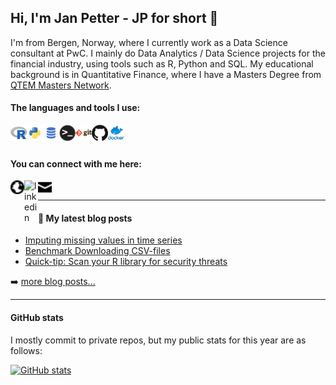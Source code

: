 ## Hi, I'm Jan Petter - JP for short 👋

I'm from Bergen, Norway, where I currently work as a Data Science consultant at PwC. I mainly do Data Analytics / Data Science projects for the financial industry, using tools such as R, Python and SQL. My educational background is in Quantitative Finance, where I have a Masters Degree from [QTEM Masters Network](https://www.qtem.org/). 

#### The languages and tools I use:

[<img align="left" alt="R" width="26px" src="https://raw.githubusercontent.com/github/explore/80688e429a7d4ef2fca1e82350fe8e3517d3494d/topics/r/r.png" />][website]
[<img align="left" alt="Python" width="26px" src="https://raw.githubusercontent.com/github/explore/80688e429a7d4ef2fca1e82350fe8e3517d3494d/topics/python/python.png" />][website]
[<img align="left" alt="SQL" width="26px" src="https://raw.githubusercontent.com/github/explore/80688e429a7d4ef2fca1e82350fe8e3517d3494d/topics/sql/sql.png" />][website]
[<img align="left" alt="Terminal" width="26px" src="https://raw.githubusercontent.com/github/explore/80688e429a7d4ef2fca1e82350fe8e3517d3494d/topics/terminal/terminal.png" />][website]
[<img align="left" alt="Git" width="26px" src="https://raw.githubusercontent.com/github/explore/80688e429a7d4ef2fca1e82350fe8e3517d3494d/topics/git/git.png" />][website]
[<img align="left" alt="GitHub" width="26px" src="https://raw.githubusercontent.com/github/explore/78df643247d429f6cc873026c0622819ad797942/topics/github/github.png" />][website]
[<img align="left" alt="Docker" width="26px" src="https://raw.githubusercontent.com/github/explore/80688e429a7d4ef2fca1e82350fe8e3517d3494d/topics/docker/docker.png" />][website]



<br />
<br />

#### You can connect with me here:

[<img align="left" alt="webpage" width="22px" src="https://raw.githubusercontent.com/iconic/open-iconic/master/svg/globe.svg" />][website]

[<img align="left" alt="linkedin" width="22px" src="https://cdn.jsdelivr.net/npm/simple-icons@v3/icons/linkedin.svg" />][linkedin]

[<img align="left" alt="webpage" width="22px" src="https://raw.githubusercontent.com/iconic/open-iconic/master/svg/envelope-closed.svg" />][mail]

<br />



---

#### 📕 My latest blog posts

<!-- BLOG-POST-LIST:START -->
- [Imputing missing values in time series](https://jpiversen.com/post/imputing-missing-values-in-time-series/)
- [Benchmark Downloading CSV-files](https://jpiversen.com/post/benchmark-downloading-csv-files/)
- [Quick-tip: Scan your R library for security threats](https://jpiversen.com/post/quick-tip-scan-your-r-library-for-security-threats/)
<!-- BLOG-POST-LIST:END -->

➡️ [more blog posts...]([website])

---

#### GitHub stats

I mostly commit to private repos, but my public stats for this year are as follows: 

[![GitHub stats](https://github-readme-stats.vercel.app/api?username=jpiversen&hide_border=true&hide_title=true)](https://github.com/anuraghazra/github-readme-stats)



[website]: https://www.jpiversen.com
[linkedin]: https://www.linkedin.com/in/jpiversen/
[mail]: mailto:jan.p.iversen@gmail.com

